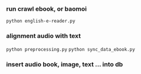 ### run crawl ebook, or baomoi
`python english-e-reader.py`
### alignment audio with text
`python preprocessing.py`
`python sync_data_ebook.py`
### insert audio book, image, text ... into db

###